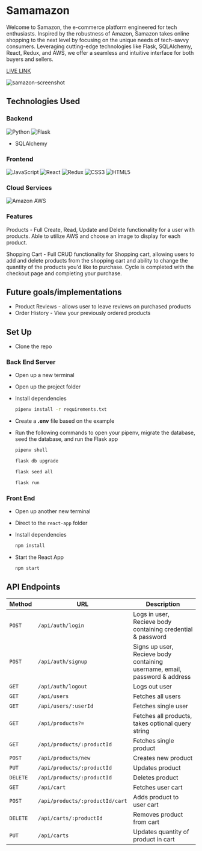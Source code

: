 # Samamazon

Welcome to Samazon, the e-commerce platform engineered for tech enthusiasts. Inspired by the robustness of Amazon, Samazon takes online shopping to the next level by focusing on the unique needs of tech-savvy consumers. Leveraging cutting-edge technologies like Flask, SQLAlchemy, React, Redux, and AWS, we offer a seamless and intuitive interface for both buyers and sellers.

[LIVE LINK](https://samazon-cd39.onrender.com/)

![samazon-screenshot](https://github.com/samhandels/Samazon/assets/123411173/17889e08-9b0b-44ee-9255-a9f9aac5e426)

## Technologies Used

### Backend
![Python](https://img.shields.io/badge/Python-3776AB.svg?style=for-the-badge&logo=Python&logoColor=white)
![Flask](https://img.shields.io/badge/Flask-000000.svg?style=for-the-badge&logo=Flask&logoColor=white)
- SQLAlchemy

### Frontend
![JavaScript](https://img.shields.io/badge/JavaScript-F7DF1E.svg?style=for-the-badge&logo=JavaScript&logoColor=black)
![React](https://img.shields.io/badge/React-61DAFB.svg?style=for-the-badge&logo=React&logoColor=black)
![Redux](https://img.shields.io/badge/Redux-764ABC.svg?style=for-the-badge&logo=Redux&logoColor=white)
![CSS3](https://img.shields.io/badge/CSS3-1572B6.svg?style=for-the-badge&logo=CSS3&logoColor=white)
![HTML5](https://img.shields.io/badge/HTML5-E34F26.svg?style=for-the-badge&logo=HTML5&logoColor=white)

### Cloud Services
![Amazon AWS](https://img.shields.io/badge/Amazon%20AWS-232F3E.svg?style=for-the-badge&logo=Amazon-AWS&logoColor=white)

### Features
Products - Full Create, Read, Update and Delete functionality for a user with products. Able to utilize AWS and choose an image to display for each product.

Shopping Cart - Full CRUD functionality for Shopping cart, allowing users to add and delete products from the shopping cart and ability to change the quantity of the products you'd like to purchase. Cycle is completed with the checkout page and completing your purchase.

## Future goals/implementations
- Product Reviews - allows user to leave reviews on purchased products
- Order History - View your previously ordered products

## Set Up

- Clone the repo

### Back End Server

- Open up a new terminal

- Open up the project folder

- Install dependencies

  ```bash
  pipenv install -r requirements.txt
  ```

- Create a **.env** file based on the example

- Run the following commands to open your pipenv, migrate the database, seed the database, and run the Flask app

  ```bash
  pipenv shell
  ```

  ```bash
  flask db upgrade
  ```

  ```bash
  flask seed all
  ```

  ```bash
  flask run
  ```

### Front End

- Open up another new terminal

- Direct to the <code>react-app</code> folder

- Install dependencies

  ```bash
  npm install
  ```

- Start the React App

  ```bash
  npm start
  ```


## API Endpoints
| Method   | URL                                      | Description                              |
| -------- | ---------------------------------------- | ---------------------------------------- |
| `POST`    | `/api/auth/login`                        | Logs in user, Recieve body containing credential & password  |
| `POST`   | `/api/auth/signup`                        | Signs up user, Recieve body containing username, email, password & address  |
| `GET`    | `/api/auth/logout`                          | Logs out user |
| `GET`  | `/api/users`                          | Fetches all users |
| `GET`   | `/api/users/:userId`                 | Fetches single user |
| `GET`   | `/api/products?=`                 | Fetches all products, takes optional query string |
| `GET`   | `/api/products/:productId`                 | Fetches single product  |
| `POST`   | `/api/products/new`                 | Creates new product   |
| `PUT`   | `/api/products/:productId`                 | Updates product  |
| `DELETE`   | `/api/products/:productId`                 | Deletes product   |
| `GET`   | `/api/cart`     | Fetches user cart |
| `POST`   | `/api/products/:productId/cart`     | Adds product to user cart |
| `DELETE`   | `/api/carts/:productId`     | Removes product from cart |
| `PUT`   | `/api/carts`     | Updates quantity of product in cart |
